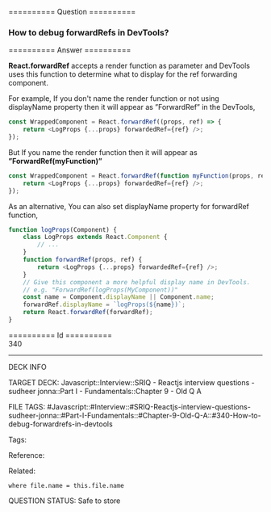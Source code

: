 ========== Question ==========  

### How to debug forwardRefs in DevTools?  

========== Answer ==========  

**React.forwardRef** accepts a render function as parameter and DevTools uses this function to determine what to display for the ref forwarding component.

For example, If you don't name the render function or not using displayName property then it will appear as ”ForwardRef” in the DevTools,

```javascript
const WrappedComponent = React.forwardRef((props, ref) => {
    return <LogProps {...props} forwardedRef={ref} />;
});
```

But If you name the render function then it will appear as **”ForwardRef(myFunction)”**

```javascript
const WrappedComponent = React.forwardRef(function myFunction(props, ref) {
    return <LogProps {...props} forwardedRef={ref} />;
});
```

As an alternative, You can also set displayName property for forwardRef function,

```javascript
function logProps(Component) {
    class LogProps extends React.Component {
        // ...
    }
    function forwardRef(props, ref) {
        return <LogProps {...props} forwardedRef={ref} />;
    }
    // Give this component a more helpful display name in DevTools.
    // e.g. "ForwardRef(logProps(MyComponent))"
    const name = Component.displayName || Component.name;
    forwardRef.displayName = `logProps(${name})`;
    return React.forwardRef(forwardRef);
}
```

========== Id ==========  
340

---

DECK INFO

TARGET DECK: Javascript::Interview::SRIQ - Reactjs interview questions - sudheer jonna::Part I - Fundamentals::Chapter 9 - Old Q A

FILE TAGS: #Javascript::#Interview::#SRIQ-Reactjs-interview-questions-sudheer-jonna::#Part-I-Fundamentals::#Chapter-9-Old-Q-A::#340-How-to-debug-forwardrefs-in-devtools

Tags:

Reference:

Related:

```dataview
where file.name = this.file.name
```
QUESTION STATUS: Safe to store
